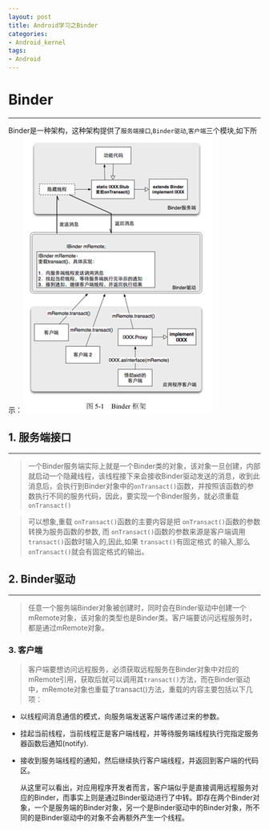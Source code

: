```yaml
---
layout: post
title: Android学习之Binder
categories:
- Android_kernel
tags:
- Android
---
```


Binder
===
---
Binder是一种架构，这种架构提供了`服务端接口`,`Binder驱动`,`客户端`三个模块,如下所示：
![](/image/binder_framework.png)

## 1. 服务端接口
---
> 一个Binder服务端实际上就是一个Binder类的对象，该对象一旦创建，内部就启动一个隐藏线程，该线程接下来会接收Binder驱动发送的消息，收到此消息后，会执行到Binder对象中的`onTransact()`函数，并按照该函数的参数执行不同的服务代码，因此，要实现一个Binder服务，就必须重载`onTransact()`

> 可以想象,重载 `onTransact()`函数的主要内容是把 `onTransact()`函数的参数转换为服务函数的参数, 而 `onTransact()`函数的参数来源是客户端调用 `transact()`函数时输入的,因此,如果 `transact()`有固定格式 的输入,那么 `onTransact()`就会有固定格式的输出。


## 2. Binder驱动
---
> 任意一个服务端Binder对象被创建时，同时会在Binder驱动中创建一个mRemote对象，该对象的类型也是Binder类。客户端要访问远程服务时，都是通过mRemote对象。


### 3. 客户端
> 客户端要想访问远程服务，必须获取远程服务在Binder对象中对应的mRemote引用，获取后就可以调用其`transact()`方法，而在Binder驱动中，mRemote对象也重载了transact()方法，重载的内容主要包括以下几项：
> 
* 以线程间消息通信的模式，向服务端发送客户端传递过来的参数。
* 挂起当前线程，当前线程正是客户端线程，并等待服务端线程执行完指定服务器函数后通知(notify).
* 接收到服务端线程的通知，然后继续执行客户端线程，并返回到客户端的代码区。


	从这里可以看出，对应用程序开发者而言，客户端似乎是直接调用远程服务对应的Binder，而事实上则是通过Binder驱动进行了中转。即存在两个Binder对象，一个是服务端的Binder对象，另一个是Binder驱动中的Binder对象，所不同的是Binder驱动中的对象不会再额外产生一个线程。